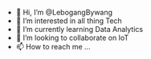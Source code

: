 - 👋 Hi, I’m @LebogangBywang
- 👀 I’m interested in all thing Tech
- 🌱 I’m currently learning Data Analytics
- 💞️ I’m looking to collaborate on IoT
- 📫 How to reach me ...

<!---
LebogangBywang/LebogangBywang is a ✨ special ✨ repository because its `README.md` (this file) appears on your GitHub profile.
You can click the Preview link to take a look at your changes.
--->

